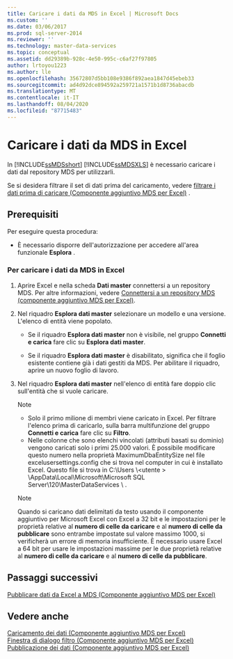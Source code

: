 ```yaml
---
title: Caricare i dati da MDS in Excel | Microsoft Docs
ms.custom: ''
ms.date: 03/06/2017
ms.prod: sql-server-2014
ms.reviewer: ''
ms.technology: master-data-services
ms.topic: conceptual
ms.assetid: dd29389b-928c-4e50-995c-c6af27f97805
author: lrtoyou1223
ms.author: lle
ms.openlocfilehash: 35672807d5bb108e9386f892aea1847d45ebeb33
ms.sourcegitcommit: ad4d92dce894592a259721a1571b1d8736abacdb
ms.translationtype: MT
ms.contentlocale: it-IT
ms.lasthandoff: 08/04/2020
ms.locfileid: "87715483"
---
```

# <a name="load-data-from-mds-into-excel"></a>Caricare i dati da MDS in Excel
  In [!INCLUDE[ssMDSshort](../../includes/ssmdsshort-md.md)] [!INCLUDE[ssMDSXLS](../../includes/ssmdsxls-md.md)] è necessario caricare i dati dal repository MDS per utilizzarli.  
  
 Se si desidera filtrare il set di dati prima del caricamento, vedere [filtrare i dati prima di caricare &#40;Componente aggiuntivo MDS per Excel&#41;](filter-data-before-exporting-mds-add-in-for-excel.md) .  
  
## <a name="prerequisites"></a>Prerequisiti  
 Per eseguire questa procedura:  
  
-   È necessario disporre dell'autorizzazione per accedere all'area funzionale **Esplora** .  
  
### <a name="to-load-data-from-mds-into-excel"></a>Per caricare i dati da MDS in Excel  
  
1.  Aprire Excel e nella scheda **Dati master** connettersi a un repository MDS. Per altre informazioni, vedere [Connettersi a un repository MDS &#40;componente aggiuntivo MDS per Excel&#41;](connect-to-an-mds-repository-mds-add-in-for-excel.md).  
  
2.  Nel riquadro **Esplora dati master** selezionare un modello e una versione. L'elenco di entità viene popolato.  
  
    -   Se il riquadro **Esplora dati master** non è visibile, nel gruppo **Connetti e carica** fare clic su **Esplora dati master**.  
  
    -   Se il riquadro **Esplora dati master** è disabilitato, significa che il foglio esistente contiene già i dati gestiti da MDS. Per abilitare il riquadro, aprire un nuovo foglio di lavoro.  
  
3.  Nel riquadro **Esplora dati master** nell'elenco di entità fare doppio clic sull'entità che si vuole caricare.  
  
    > [!NOTE]  
    >  -   Solo il primo milione di membri viene caricato in Excel. Per filtrare l'elenco prima di caricarlo, sulla barra multifunzione del gruppo **Connetti e carica** fare clic su **Filtro**.  
    > -   Nelle colonne che sono elenchi vincolati (attributi basati su dominio) vengono caricati solo i primi 25.000 valori. È possibile modificare questo numero nella proprietà MaximumDbaEntitySize nel file excelusersettings.config che si trova nel computer in cui è installato Excel. Questo file si trova in C:\Users \\<utente \> \AppData\Local\Microsoft\Microsoft SQL Server\120\MasterDataServices \\ .  
  
    > [!NOTE]  
    >  Quando si caricano dati delimitati da testo usando il componente aggiuntivo per Microsoft Excel con Excel a 32 bit e le impostazioni per le proprietà relative al **numero di celle da caricare** e al **numero di celle da pubblicare** sono entrambe impostate sul valore massimo 1000, si verificherà un errore di memoria insufficiente. È necessario usare Excel a 64 bit per usare le impostazioni massime per le due proprietà relative al **numero di celle da caricare** e al **numero di celle da pubblicare**.  
  
## <a name="next-steps"></a>Passaggi successivi  
 [Pubblicare dati da Excel a MDS &#40;Componente aggiuntivo MDS per Excel&#41;](import-data-from-excel-to-master-data-services-mds-add-in-for-excel.md)  
  
## <a name="see-also"></a>Vedere anche  
 [Caricamento dei dati &#40;Componente aggiuntivo MDS per Excel&#41;](overview-exporting-data-to-excel-mds-add-in-for-excel.md)   
 [Finestra di dialogo filtro &#40;Componente aggiuntivo MDS per Excel&#41;](filter-dialog-box-mds-add-in-for-excel.md)   
 [Pubblicazione dei dati &#40;Componente aggiuntivo MDS per Excel&#41;](overview-importing-data-from-excel-mds-add-in-for-excel.md)  
  
  
